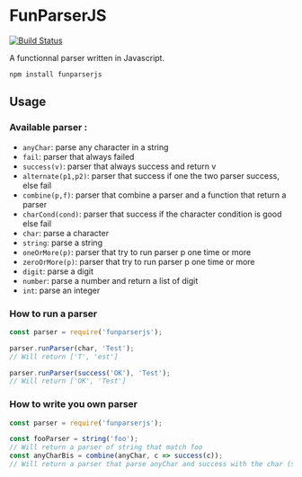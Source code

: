 # FunParserJS

[![Build Status](https://travis-ci.org/YannDub/FunParserJS.svg?branch=master)](https://travis-ci.org/YannDub/FunParserJS)

A functionnal parser written in Javascript.

```
npm install funparserjs
```

## Usage

### Available parser :

- `anyChar`: parse any character in a string
- `fail`: parser that always failed
- `success(v)`: parser that always success and return v
- `alternate(p1,p2)`: parser that success if one the two parser success, else fail
- `combine(p,f)`: parser that combine a parser and a function that return a parser
- `charCond(cond)`: parser that success if the character condition is good else fail
- `char`: parse a character
- `string`: parse a string
- `oneOrMore(p)`: parser that try to run parser p one time or more
- `zeroOrMore(p)`: parser that try to run parser p one time or more
- `digit`: parse a digit
- `number`: parse a number and return a list of digit
- `int`: parse an integer

### How to run a parser

```javascript
const parser = require('funparserjs');

parser.runParser(char, 'Test');
// Will return ['T', 'est']

parser.runParser(success('OK'), 'Test');
// Will return ['OK', 'Test']
```

### How to write you own parser

```javascript
const parser = require('funparserjs');

const fooParser = string('foo');
// Will return a parser of string that match foo
const anyCharBis = combine(anyChar, c => success(c));
// Will return a parser that parse anyChar and success with the char (same as anyChar)
```
